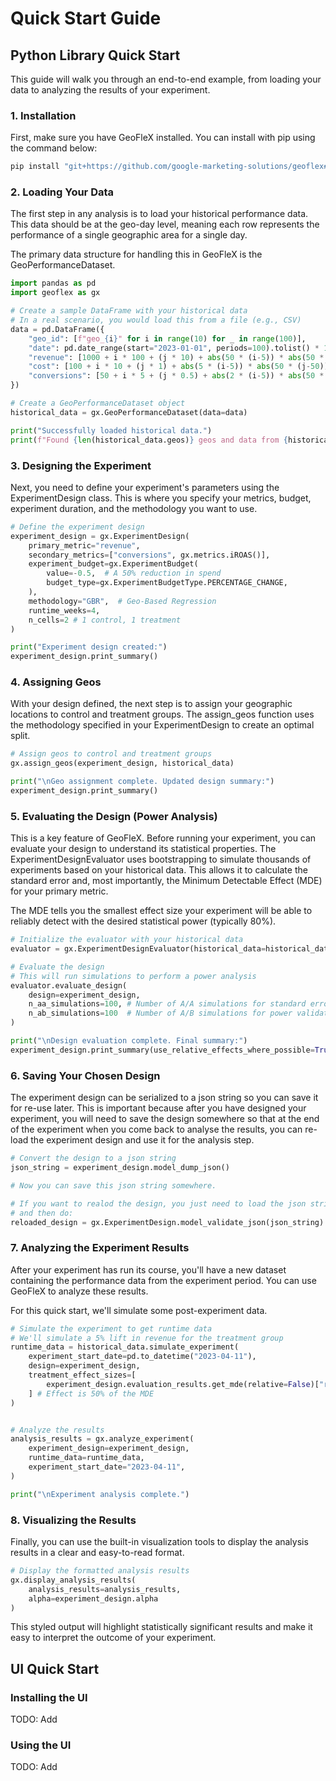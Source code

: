 # Quick Start Guide

## Python Library Quick Start

This guide will walk you through an end-to-end example, from loading your data to analyzing the results of your experiment.

### 1. Installation
First, make sure you have GeoFleX installed. You can install with pip using the command below:

```bash
pip install "git+https://github.com/google-marketing-solutions/geoflex#egg=geoflex&subdirectory=lib"
```

### 2. Loading Your Data
The first step in any analysis is to load your historical performance data. This data should be at the geo-day level, meaning each row represents the performance of a single geographic area for a single day.

The primary data structure for handling this in GeoFleX is the GeoPerformanceDataset.

```python
import pandas as pd
import geoflex as gx

# Create a sample DataFrame with your historical data
# In a real scenario, you would load this from a file (e.g., CSV)
data = pd.DataFrame({
    "geo_id": [f"geo_{i}" for i in range(10) for _ in range(100)],
    "date": pd.date_range(start="2023-01-01", periods=100).tolist() * 10,
    "revenue": [1000 + i * 100 + (j * 10) + abs(50 * (i-5)) * abs(50 * (j-50)) for i in range(10) for j in range(100)],
    "cost": [100 + i * 10 + (j * 1) + abs(5 * (i-5)) * abs(50 * (j-50)) for i in range(10) for j in range(100)],
    "conversions": [50 + i * 5 + (j * 0.5) + abs(2 * (i-5)) * abs(50 * (j-50)) for i in range(10) for j in range(100)],
})

# Create a GeoPerformanceDataset object
historical_data = gx.GeoPerformanceDataset(data=data)

print("Successfully loaded historical data.")
print(f"Found {len(historical_data.geos)} geos and data from {historical_data.dates[0].date()} to {historical_data.dates[-1].date()}.")
```

### 3. Designing the Experiment

Next, you need to define your experiment's parameters using the ExperimentDesign class. This is where you specify your metrics, budget, experiment duration, and the methodology you want to use.

```python
# Define the experiment design
experiment_design = gx.ExperimentDesign(
    primary_metric="revenue",
    secondary_metrics=["conversions", gx.metrics.iROAS()],
    experiment_budget=gx.ExperimentBudget(
        value=-0.5,  # A 50% reduction in spend
        budget_type=gx.ExperimentBudgetType.PERCENTAGE_CHANGE,
    ),
    methodology="GBR",  # Geo-Based Regression
    runtime_weeks=4,
    n_cells=2 # 1 control, 1 treatment
)

print("Experiment design created:")
experiment_design.print_summary()
```

### 4. Assigning Geos

With your design defined, the next step is to assign your geographic locations to control and treatment groups. The assign_geos function uses the methodology specified in your ExperimentDesign to create an optimal split.

```python
# Assign geos to control and treatment groups
gx.assign_geos(experiment_design, historical_data)

print("\nGeo assignment complete. Updated design summary:")
experiment_design.print_summary()
```

### 5. Evaluating the Design (Power Analysis)

This is a key feature of GeoFleX. Before running your experiment, you can evaluate your design to understand its statistical properties. The ExperimentDesignEvaluator uses bootstrapping to simulate thousands of experiments based on your historical data. This allows it to calculate the standard error and, most importantly, the Minimum Detectable Effect (MDE) for your primary metric.

The MDE tells you the smallest effect size your experiment will be able to reliably detect with the desired statistical power (typically 80%).

```python
# Initialize the evaluator with your historical data
evaluator = gx.ExperimentDesignEvaluator(historical_data=historical_data)

# Evaluate the design
# This will run simulations to perform a power analysis
evaluator.evaluate_design(
    design=experiment_design,
    n_aa_simulations=100, # Number of A/A simulations for standard error estimation
    n_ab_simulations=100  # Number of A/B simulations for power validation
)

print("\nDesign evaluation complete. Final summary:")
experiment_design.print_summary(use_relative_effects_where_possible=True)
```

### 6. Saving Your Chosen Design

The experiment design can be serialized to a json string so you can save it for re-use later. This is important because
after you have designed your experiment, you will need to save the design somewhere so that at the end of the experiment when
you come back to analyse the results, you can re-load the experiment design and use it for the analysis step.

```python
# Convert the design to a json string
json_string = experiment_design.model_dump_json()

# Now you can save this json string somewhere.

# If you want to realod the design, you just need to load the json string back
# and then do:
reloaded_design = gx.ExperimentDesign.model_validate_json(json_string)
```

### 7. Analyzing the Experiment Results

After your experiment has run its course, you'll have a new dataset containing the performance data from the experiment period. You can use GeoFleX to analyze these results.

For this quick start, we'll simulate some post-experiment data.

```python
# Simulate the experiment to get runtime data
# We'll simulate a 5% lift in revenue for the treatment group
runtime_data = historical_data.simulate_experiment(
    experiment_start_date=pd.to_datetime("2023-04-11"),
    design=experiment_design,
    treatment_effect_sizes=[
        experiment_design.evaluation_results.get_mde(relative=False)["revenue"] * 0.5
    ] # Effect is 50% of the MDE
)


# Analyze the results
analysis_results = gx.analyze_experiment(
    experiment_design=experiment_design,
    runtime_data=runtime_data,
    experiment_start_date="2023-04-11",
)

print("\nExperiment analysis complete.")
```

### 8. Visualizing the Results

Finally, you can use the built-in visualization tools to display the analysis results in a clear and easy-to-read format.

```python
# Display the formatted analysis results
gx.display_analysis_results(
    analysis_results=analysis_results,
    alpha=experiment_design.alpha
)
```

This styled output will highlight statistically significant results and make it easy to interpret the outcome of your experiment.

## UI Quick Start

### Installing the UI

TODO: Add

### Using the UI

TODO: Add